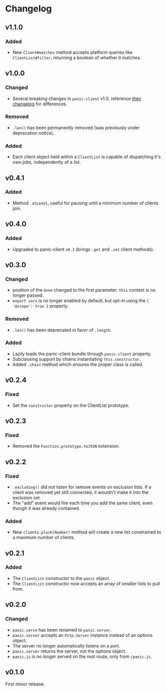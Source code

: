 # Changelog

## v1.1.0
### Added
- New `Client#matches` method accepts platform queries like `ClientList#filter`, returning a boolean of whether it matches.

## v1.0.0
### Changed
- Several breaking changes in `panic-client` v1.0, reference [their changelog](https://github.com/gundb/panic-client/blob/master/CHANGELOG.md#v100) for differences.

### Removed
- `.len()` has been permanently removed (was previously under deprecation notice).

### Added
- Each client object held within a `ClientList` is capable of dispatching it's own jobs, independently of a list.

## v0.4.1
### Added
- Method `.atLeast`, useful for pausing until a minimum number of clients join.

## v0.4.0
### Added
- Upgraded to panic-client `v0.3` (brings `.get` and `.set` client methods).

## v0.3.0
### Changed
- position of the `done` changed to the first parameter. `this` context is no longer passed.
- `export vars` is no longer enabled by default, but opt-in using the `{ '@scope': true }` property.

### Removed
- `.len()` has been deprecated in favor of `.length`.

### Added
- Lazily loads the panic-client bundle through `panic.client` property.
- Subclassing support by chains instantiating `this.constructor`.
- Added `.chain` method which ensures the proper class is called.

## v0.2.4
### Fixed
- Set the `constructor` property on the ClientList prototype.

## v0.2.3
### Fixed
- Removed the `Function.prototype.toJSON` extension.

## v0.2.2
### Fixed
- `.excluding()` did not listen for remove events on exclusion lists. If a client was removed yet still connected, it wouldn't make it into the exclusion set.
- The "add" event would fire each time you add the same client, even though it was already contained.

### Added
- New `clients.pluck(Number)` method will create a new list constrained to a maximum number of clients.

## v0.2.1
### Added
- The `ClientList` constructor to the `panic` object.
- The `ClientList` constructor now accepts an array of smaller lists to pull from.

## v0.2.0
### Changed
- `panic.serve` has been renamed to `panic.server`.
- `panic.server` accepts an `http.Server` instance instead of an options object.
- The server no longer automatically listens on a port.
- `panic.server` returns the server, not the options object.
- `panic.js` is no longer served on the root route, only from `/panic.js`.

## v0.1.0
First minor release.
